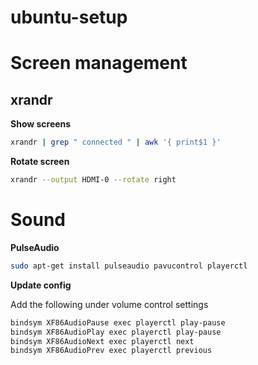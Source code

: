 # ubuntu-setup

# Screen management

## xrandr

**Show screens**

```bash
xrandr | grep " connected " | awk '{ print$1 }'
```

**Rotate screen**

```bash
xrandr --output HDMI-0 --rotate right
```

# Sound

**PulseAudio**

```bash
sudo apt-get install pulseaudio pavucontrol playerctl
```

**Update config**

Add the following under volume control settings

```bash
bindsym XF86AudioPause exec playerctl play-pause
bindsym XF86AudioPlay exec playerctl play-pause
bindsym XF86AudioNext exec playerctl next
bindsym XF86AudioPrev exec playerctl previous
```


